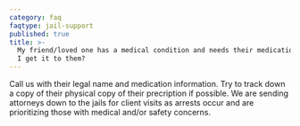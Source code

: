 ```yaml
---
category: faq
faqtype: jail-support
published: true
title: >-
  My friend/loved one has a medical condition and needs their medication. How do
  I get it to them?
---
```

Call us with their legal name and medication information. Try to track down a copy of their physical copy of their precription if possible. We are sending attorneys down to the jails for client visits as arrests occur and are prioritizing those with medical and/or safety concerns. 
